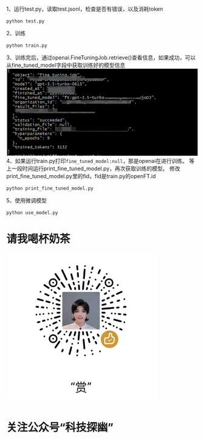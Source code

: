 

1、运行test.py，读取test.jsonl，检查是否有错误，以及消耗token
```
python test.py
```
2、训练
```
python train.py
```
3、训练完后，通过openai.FineTuningJob.retrieve()查看信息，如果成功，可以从fine_tuned_model字段中获取训练好的模型信息
![](img_1.png)
4、如果运行train.py打印`fine_tuned_model:null`，那是openai在进行训练。
等上一段时间运行print_fine_tuned_model.py，再次获取训练的模型。
修改print_fine_tuned_model.py里的fid，fid是train.py的openFT.id

```
python print_fine_tuned_model.py
```
5、使用微调模型
```
python use_model.py
```

# 请我喝杯奶茶
![img_2.png](img_2.png)

# 关注公众号“科技探幽”